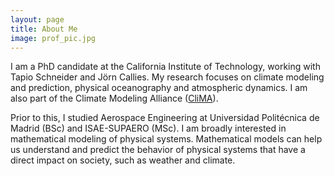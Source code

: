 ```yaml
---
layout: page
title: About Me
image: prof_pic.jpg
---
```


I am a PhD candidate at the California Institute of Technology, working with Tapio Schneider and J&ouml;rn Callies. My research focuses on climate modeling and prediction, physical oceanography and atmospheric dynamics. I am also part of the Climate Modeling Alliance ([CliMA](https://clima.caltech.edu)).

Prior to this, I studied Aerospace Engineering at Universidad Polit&eacute;cnica de Madrid (BSc) and ISAE-SUPAERO (MSc). I am broadly interested in mathematical modeling of physical systems. Mathematical models can help us understand and predict the behavior of physical systems that have a direct impact on society, such as weather and climate.
